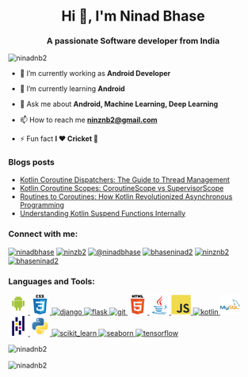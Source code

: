 <h1 align="center">Hi 👋, I'm Ninad Bhase</h1>
<h3 align="center">A passionate Software developer from India</h3>

<p align="left"> <img src="https://komarev.com/ghpvc/?username=ninadnb2&label=Profile%20views&color=0e75b6&style=flat" alt="ninadnb2" /> </p>

- 🔭 I’m currently working as **Android Developer**

- 🌱 I’m currently learning **Android**

- 💬 Ask me about **Android, Machine Learning, Deep Learning**

- 📫 How to reach me **ninznb2@gmail.com**

- ⚡ Fun fact **I ❤️ Cricket 🏏**

### Blogs posts
<!-- BLOG-POST-LIST:START -->
- [Kotlin Coroutine Dispatchers: The Guide to Thread Management](https://proandroiddev.com/kotlin-coroutine-dispatchers-the-guide-to-thread-management-b755fa6b6b2e?source=rss-470c0514f83f------2)
- [Kotlin Coroutine Scopes: CoroutineScope vs SupervisorScope](https://proandroiddev.com/kotlin-coroutine-scopes-coroutinescope-vs-supervisorscope-5ce334801ae0?source=rss-470c0514f83f------2)
- [Routines to Coroutines: How Kotlin Revolutionized Asynchronous Programming](https://proandroiddev.com/routines-to-coroutines-how-kotlin-revolutionized-asynchronous-programming-420df96b59f7?source=rss-470c0514f83f------2)
- [Understanding Kotlin Suspend Functions Internally](https://proandroiddev.com/understanding-kotlin-suspend-functions-internally-eabbc723d7fd?source=rss-470c0514f83f------2)
<!-- BLOG-POST-LIST:END -->

<h3 align="left">Connect with me:</h3>
<p align="left">
<a href="https://linkedin.com/in/ninadbhase" target="blank"><img align="center" src="https://raw.githubusercontent.com/rahuldkjain/github-profile-readme-generator/master/src/images/icons/Social/linked-in-alt.svg" alt="ninadbhase" height="30" width="40" /></a>
<a href="https://kaggle.com/ninzb2" target="blank"><img align="center" src="https://raw.githubusercontent.com/rahuldkjain/github-profile-readme-generator/master/src/images/icons/Social/kaggle.svg" alt="ninzb2" height="30" width="40" /></a>
<a href="https://medium.com/@ninadbhase" target="blank"><img align="center" src="https://raw.githubusercontent.com/rahuldkjain/github-profile-readme-generator/master/src/images/icons/Social/medium.svg" alt="@ninadbhase" height="30" width="40" /></a>
<a href="https://www.hackerrank.com/bhaseninad2" target="blank"><img align="center" src="https://raw.githubusercontent.com/rahuldkjain/github-profile-readme-generator/master/src/images/icons/Social/hackerrank.svg" alt="bhaseninad2" height="30" width="40" /></a>
<a href="https://www.leetcode.com/ninznb2" target="blank"><img align="center" src="https://raw.githubusercontent.com/rahuldkjain/github-profile-readme-generator/master/src/images/icons/Social/leet-code.svg" alt="ninznb2" height="30" width="40" /></a>
<a href="https://auth.geeksforgeeks.org/user/bhaseninad2" target="blank"><img align="center" src="https://raw.githubusercontent.com/rahuldkjain/github-profile-readme-generator/master/src/images/icons/Social/geeks-for-geeks.svg" alt="bhaseninad2" height="30" width="40" /></a>
</p>

<h3 align="left">Languages and Tools:</h3>
<p align="left"> <a href="https://developer.android.com" target="_blank" rel="noreferrer"> <img src="https://raw.githubusercontent.com/devicons/devicon/master/icons/android/android-original-wordmark.svg" alt="android" width="40" height="40"/> </a> <a href="https://www.w3schools.com/css/" target="_blank" rel="noreferrer"> <img src="https://raw.githubusercontent.com/devicons/devicon/master/icons/css3/css3-original-wordmark.svg" alt="css3" width="40" height="40"/> </a> <a href="https://www.djangoproject.com/" target="_blank" rel="noreferrer"> <img src="https://cdn.worldvectorlogo.com/logos/django.svg" alt="django" width="40" height="40"/> </a> <a href="https://flask.palletsprojects.com/" target="_blank" rel="noreferrer"> <img src="https://www.vectorlogo.zone/logos/pocoo_flask/pocoo_flask-icon.svg" alt="flask" width="40" height="40"/> </a> <a href="https://git-scm.com/" target="_blank" rel="noreferrer"> <img src="https://www.vectorlogo.zone/logos/git-scm/git-scm-icon.svg" alt="git" width="40" height="40"/> </a> <a href="https://www.w3.org/html/" target="_blank" rel="noreferrer"> <img src="https://raw.githubusercontent.com/devicons/devicon/master/icons/html5/html5-original-wordmark.svg" alt="html5" width="40" height="40"/> </a> <a href="https://www.java.com" target="_blank" rel="noreferrer"> <img src="https://raw.githubusercontent.com/devicons/devicon/master/icons/java/java-original.svg" alt="java" width="40" height="40"/> </a> <a href="https://developer.mozilla.org/en-US/docs/Web/JavaScript" target="_blank" rel="noreferrer"> <img src="https://raw.githubusercontent.com/devicons/devicon/master/icons/javascript/javascript-original.svg" alt="javascript" width="40" height="40"/> </a> <a href="https://kotlinlang.org" target="_blank" rel="noreferrer"> <img src="https://www.vectorlogo.zone/logos/kotlinlang/kotlinlang-icon.svg" alt="kotlin" width="40" height="40"/> </a> <a href="https://www.mysql.com/" target="_blank" rel="noreferrer"> <img src="https://raw.githubusercontent.com/devicons/devicon/master/icons/mysql/mysql-original-wordmark.svg" alt="mysql" width="40" height="40"/> </a> <a href="https://pandas.pydata.org/" target="_blank" rel="noreferrer"> <img src="https://raw.githubusercontent.com/devicons/devicon/2ae2a900d2f041da66e950e4d48052658d850630/icons/pandas/pandas-original.svg" alt="pandas" width="40" height="40"/> </a> <a href="https://www.python.org" target="_blank" rel="noreferrer"> <img src="https://raw.githubusercontent.com/devicons/devicon/master/icons/python/python-original.svg" alt="python" width="40" height="40"/> </a> <a href="https://scikit-learn.org/" target="_blank" rel="noreferrer"> <img src="https://upload.wikimedia.org/wikipedia/commons/0/05/Scikit_learn_logo_small.svg" alt="scikit_learn" width="40" height="40"/> </a> <a href="https://seaborn.pydata.org/" target="_blank" rel="noreferrer"> <img src="https://seaborn.pydata.org/_images/logo-mark-lightbg.svg" alt="seaborn" width="40" height="40"/> </a> <a href="https://www.tensorflow.org" target="_blank" rel="noreferrer"> <img src="https://www.vectorlogo.zone/logos/tensorflow/tensorflow-icon.svg" alt="tensorflow" width="40" height="40"/> </a> </p>

<p><img align="center" src="https://github-readme-stats.vercel.app/api/top-langs?username=ninadnb2&show_icons=true&theme=dark&locale=en&layout=compact" alt="ninadnb2" /></p>

<p><img align="center" src="https://github-readme-streak-stats.herokuapp.com/?user=ninadnb2&theme=highcontrast" alt="ninadnb2" /></p>
